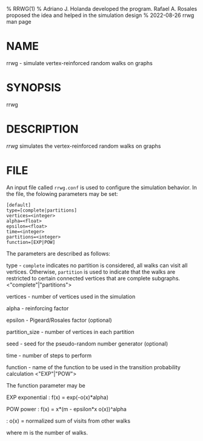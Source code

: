 % RRWG(1)
% Adriano J. Holanda developed the program. Rafael A. Rosales proposed the idea and helped in the simulation design
% 2022-08-26 rrwg man page

# NAME

rrwg - simulate vertex-reinforced random walks on graphs

# SYNOPSIS

rrwg

# DESCRIPTION

*rrwg* simulates the vertex-reinforced random walks on graphs

# FILE

An input file called `rrwg.conf` is used to configure the simulation
behavior. In the file, the folowing parameters may be set:

```
[default]
type=[complete|partitions]
vertices=<integer>
alpha=<float>
epsilon=<float>
time=<integer>
partitions=<integer>
function=[EXP|POW]
```

The parameters are described as follows:

type - `complete` indicates no partition is considered,
	all walks can visit all vertices. Otherwise,
	`partition` is used to indicate that the walks
	are restricted to certain connected vertices
	that are complete subgraphs.
<"complete"|"partitions">

vertices - number of vertices used in the simulation
<integer>

alpha - reinforcing factor
<float>

epsilon - Pigeard/Rosales factor (optional)
<float>

partition_size - number of vertices in each partition
<integer>

seed - seed for the pseudo-random number generator (optional)
<integer>

time - number of steps to perform
<integer>

function - name of the function to be used in the transition
	   probability calculation
<"EXP"|"POW">

The function parameter may be

EXP exponential
: f(x) =  exp(-o(x)*alpha)

POW power
: f(x) = x*(m - epsilon*x  o(x))^alpha

: o(x) = normalized sum of visits from other walks

where m is the number of walks.
